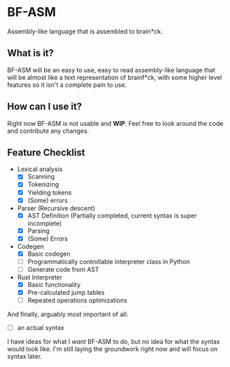# BF-ASM
Assembly-like language that is assembled to brain*ck.

## What is it?
BF-ASM will be an easy to use, easy to read assembly-like language that will be almost like a text representation of brainf*ck, with some higher level features so it isn't a complete pain to use.

## How can I use it?
Right now BF-ASM is not usable and __WIP__. 
Feel free to look around the code and contribute any changes.

## Feature Checklist
* Lexical analysis
    - [x] Scanning
    - [x] Tokenizing
    - [x] Yielding tokens
    - [x] (Some) errors
* Parser (Recursive descent)
    - [x] AST Definition (Partially completed, current syntax is super incomplete)
    - [x] Parsing
    - [x] (Some) Errors
* Codegen
    - [x] Basic codegen
    - [ ] Programmatically controllable interpreter class in Python
    - [ ] Generate code from AST

* Rust Interpreter
    - [x] Basic functionality
    - [x] Pre-calculated jump tables
    - [ ] Repeated operations optimizations

And finally, arguably most important of all:
- [ ] an actual syntax

I have ideas for what I *want* BF-ASM to do, but no idea for what the syntax would look like. I'm still laying the groundwork right now and will focus on syntax later.